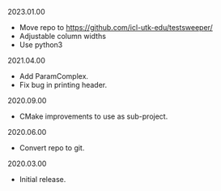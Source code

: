 2023.01.00
  - Move repo to https://github.com/icl-utk-edu/testsweeper/
  - Adjustable column widths
  - Use python3

2021.04.00
  - Add ParamComplex.
  - Fix bug in printing header.

2020.09.00
  - CMake improvements to use as sub-project.

2020.06.00
  - Convert repo to git.

2020.03.00
  - Initial release.
